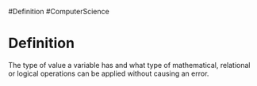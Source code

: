 #Definition #ComputerScience 

# Definition

The type of value a variable has and what type of mathematical, relational or logical operations can be applied without causing an error.